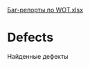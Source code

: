 [Баг-репорты по WOT.xlsx](https://github.com/Mhalex-999/Defects/files/6517456/-.WOT.xlsx)
# Defects
Найденные дефекты
